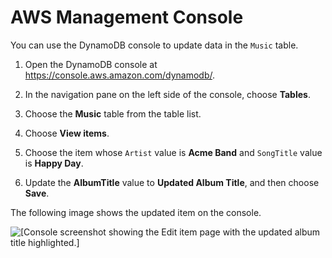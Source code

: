 # AWS Management Console<a name="getting-started-step-4-Console"></a>

You can use the DynamoDB console to update data in the `Music` table\.

1. Open the DynamoDB console at [https://console\.aws\.amazon\.com/dynamodb/](https://console.aws.amazon.com/dynamodb/)\.

1. In the navigation pane on the left side of the console, choose **Tables**\.

1. Choose the **Music** table from the table list\.

1. Choose **View items**\.

1. Choose the item whose `Artist` value is **Acme Band** and `SongTitle` value is **Happy Day**\.

1. Update the **AlbumTitle** value to **Updated Album Title**, and then choose **Save**\.

The following image shows the updated item on the console\.

![\[Console screenshot showing the Edit item page with the updated album title highlighted.\]](./images/GettingStarted/UpdateItem.png)
